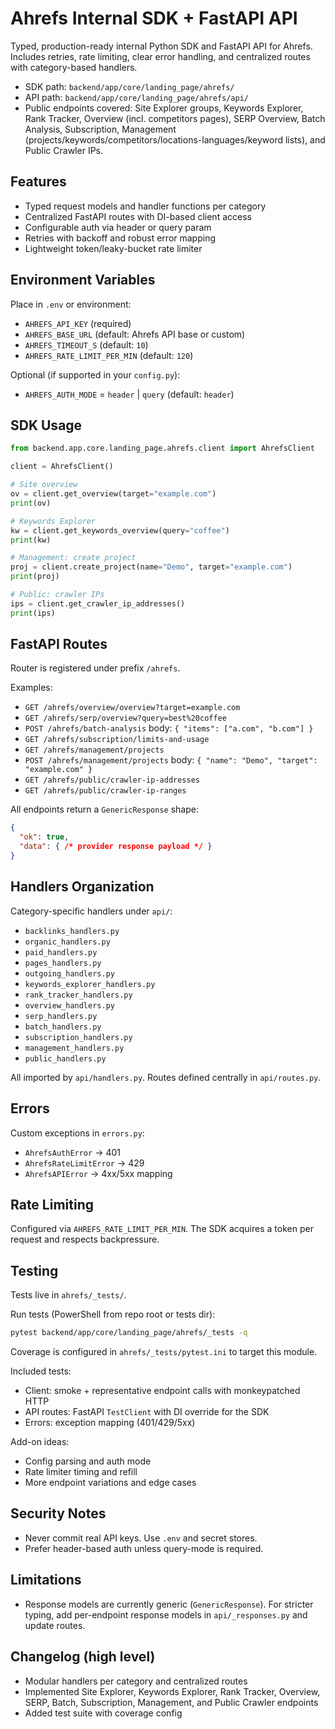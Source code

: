 # Ahrefs Internal SDK + FastAPI API

Typed, production-ready internal Python SDK and FastAPI API for Ahrefs. Includes retries, rate limiting, clear error handling, and centralized routes with category-based handlers.

- SDK path: `backend/app/core/landing_page/ahrefs/`
- API path: `backend/app/core/landing_page/ahrefs/api/`
- Public endpoints covered: Site Explorer groups, Keywords Explorer, Rank Tracker, Overview (incl. competitors pages), SERP Overview, Batch Analysis, Subscription, Management (projects/keywords/competitors/locations-languages/keyword lists), and Public Crawler IPs.

## Features

- Typed request models and handler functions per category
- Centralized FastAPI routes with DI-based client access
- Configurable auth via header or query param
- Retries with backoff and robust error mapping
- Lightweight token/leaky-bucket rate limiter

## Environment Variables

Place in `.env` or environment:

- `AHREFS_API_KEY` (required)
- `AHREFS_BASE_URL` (default: Ahrefs API base or custom)
- `AHREFS_TIMEOUT_S` (default: `10`)
- `AHREFS_RATE_LIMIT_PER_MIN` (default: `120`)

Optional (if supported in your `config.py`):
- `AHREFS_AUTH_MODE` = `header` | `query` (default: `header`)

## SDK Usage

```python
from backend.app.core.landing_page.ahrefs.client import AhrefsClient

client = AhrefsClient()

# Site overview
ov = client.get_overview(target="example.com")
print(ov)

# Keywords Explorer
kw = client.get_keywords_overview(query="coffee")
print(kw)

# Management: create project
proj = client.create_project(name="Demo", target="example.com")
print(proj)

# Public: crawler IPs
ips = client.get_crawler_ip_addresses()
print(ips)
```

## FastAPI Routes

Router is registered under prefix `/ahrefs`.

Examples:
- `GET /ahrefs/overview/overview?target=example.com`
- `GET /ahrefs/serp/overview?query=best%20coffee`
- `POST /ahrefs/batch-analysis` body: `{ "items": ["a.com", "b.com"] }`
- `GET /ahrefs/subscription/limits-and-usage`
- `GET /ahrefs/management/projects`
- `POST /ahrefs/management/projects` body: `{ "name": "Demo", "target": "example.com" }`
- `GET /ahrefs/public/crawler-ip-addresses`
- `GET /ahrefs/public/crawler-ip-ranges`

All endpoints return a `GenericResponse` shape:

```json
{
  "ok": true,
  "data": { /* provider response payload */ }
}
```

## Handlers Organization

Category-specific handlers under `api/`:

- `backlinks_handlers.py`
- `organic_handlers.py`
- `paid_handlers.py`
- `pages_handlers.py`
- `outgoing_handlers.py`
- `keywords_explorer_handlers.py`
- `rank_tracker_handlers.py`
- `overview_handlers.py`
- `serp_handlers.py`
- `batch_handlers.py`
- `subscription_handlers.py`
- `management_handlers.py`
- `public_handlers.py`

All imported by `api/handlers.py`. Routes defined centrally in `api/routes.py`.

## Errors

Custom exceptions in `errors.py`:

- `AhrefsAuthError` → 401
- `AhrefsRateLimitError` → 429
- `AhrefsAPIError` → 4xx/5xx mapping

## Rate Limiting

Configured via `AHREFS_RATE_LIMIT_PER_MIN`. The SDK acquires a token per request and respects backpressure.

## Testing

Tests live in `ahrefs/_tests/`.

Run tests (PowerShell from repo root or tests dir):

```bash
pytest backend/app/core/landing_page/ahrefs/_tests -q
```

Coverage is configured in `ahrefs/_tests/pytest.ini` to target this module.

Included tests:
- Client: smoke + representative endpoint calls with monkeypatched HTTP
- API routes: FastAPI `TestClient` with DI override for the SDK
- Errors: exception mapping (401/429/5xx)

Add-on ideas:
- Config parsing and auth mode
- Rate limiter timing and refill
- More endpoint variations and edge cases

## Security Notes

- Never commit real API keys. Use `.env` and secret stores.
- Prefer header-based auth unless query-mode is required.

## Limitations

- Response models are currently generic (`GenericResponse`). For stricter typing, add per-endpoint response models in `api/_responses.py` and update routes.

## Changelog (high level)

- Modular handlers per category and centralized routes
- Implemented Site Explorer, Keywords Explorer, Rank Tracker, Overview, SERP, Batch, Subscription, Management, and Public Crawler endpoints
- Added test suite with coverage config
